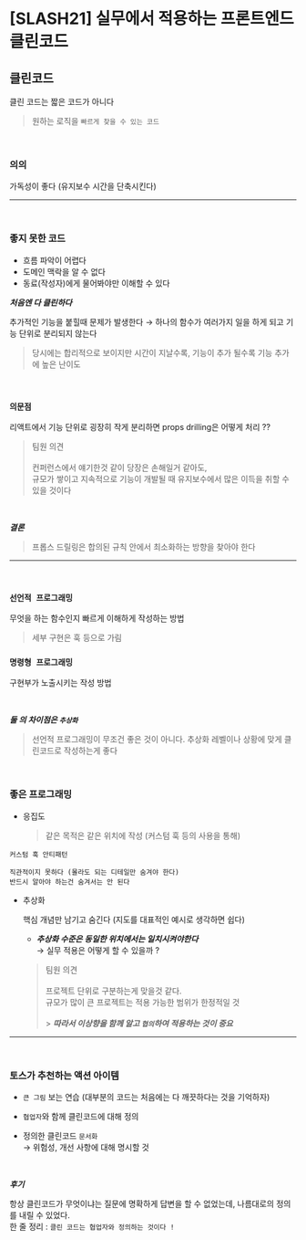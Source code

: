 # [SLASH21] 실무에서 적용하는 프론트엔드 클린코드

## 클린코드

클린 코드는 짧은 코드가 아니다

> 원하는 로직을 `빠르게 찾을 수 있는 코드`

<br>

### 의의

가독성이 좋다 (유지보수 시간을 단축시킨다)

<hr><br>

### 좋지 못한 코드

- 흐름 파악이 어렵다
- 도메인 맥락을 알 수 없다
- 동료(작성자)에게 물어봐야만 이해할 수 있다

**_처음엔 다 클린하다_**

추가적인 기능을 붙힐때 문제가 발생한다
&rarr; 하나의 함수가 여러가지 일을 하게 되고 기능 단위로 분리되지 않는다

> 당시에는 합리적으로 보이지만 시간이 지날수록, 기능이 추가 될수록 기능 추가에 높은 난이도

<br>

### `의문점`

리액트에서 기능 단위로 굉장히 작게 분리하면 props drilling은 어떻게 처리 ??

> 팀원 의견<br><br>
> 컨퍼런스에서 얘기한것 같이 당장은 손해일거 같아도,<br>규모가 쌓이고 지속적으로 기능이 개발될 때 유지보수에서 많은 이득을 취할 수 있을 것이다

<br>

**_결론_**<br>

> 프롭스 드릴링은 합의된 규칙 안에서 최소화하는 방향을 찾아야 한다

<hr><br>

### `선언적 프로그래밍`

무엇을 하는 함수인지 빠르게 이해하게 작성하는 방법

> 세부 구현은 훅 등으로 가림

### `명령형 프로그래밍`

구현부가 노출시키는 작성 방법

<br>

**_둘 의 차이점은 `추상화`_**

> 선언적 프로그래밍이 무조건 좋은 것이 아니다. 추상화 레벨이나 상황에 맞게 클린코드로 작성하는게 좋다

<br>

### 좋은 프로그래밍

- 응집도
  > 같은 목적은 같은 위치에 작성 (커스텀 훅 등의 사용을 통해)

```
커스텀 훅 안티패턴

직관적이지 못하다 (몰라도 되는 디테일만 숨겨야 한다)
반드시 알아야 하는건 숨겨서는 안 된다
```

- 추상화

  핵심 개념만 남기고 숨긴다 (지도를 대표적인 예시로 생각하면 쉽다)

  - **_추상화 수준은 동일한 위치에서는 일치시켜야한다_**<br> &rarr; 실무 적용은 어떻게 할 수 있을까 ?

  > 팀원 의견<br><br>
  > 프로젝트 단위로 구분하는게 맞을것 같다.<br>
  > 규모가 많이 큰 프로젝트는 적용 가능한 범위가 한정적일 것<br><br> > **_따라서 이상향을 함께 알고 `협의`하여 적용하는 것이 중요_**

<hr><br>

### 토스가 추천하는 액션 아이템

- `큰 그림` 보는 연습 (대부분의 코드는 처음에는 다 깨끗하다는 것을 기억하자)

- `협업자`와 함께 클린코드에 대해 정의

- 정의한 클린코드 `문서화`
  <br>&rarr; 위험성, 개선 사항에 대해 명시할 것

<br>

**_후기_**

항상 클린코드가 무엇이냐는 질문에 명확하게 답변을 할 수 없었는데, 나름대로의 정의를 내릴 수 있었다.<br>
한 줄 정리 : `클린 코드는 협업자와 정의하는 것이다 !`
